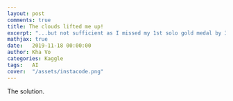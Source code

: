 ```yaml
---
layout: post
comments: true
title: The clouds lifted me up!
excerpt: "...but not sufficient as I missed my 1st solo gold medal by 3 ranks, AGAIN!"
mathjax: true
date:   2019-11-18 00:00:00
author: Kha Vo
categories: Kaggle
tags:	AI
cover:  "/assets/instacode.png"
---
```


The solution.
